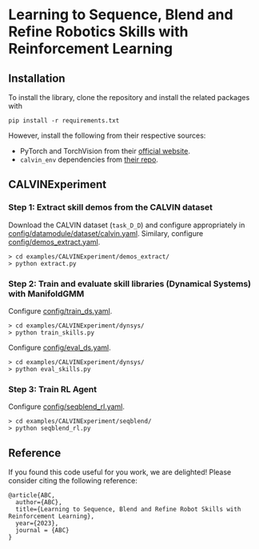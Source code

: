 # Learning to Sequence, Blend and Refine Robotics Skills with Reinforcement Learning 

## Installation
To install the library, clone the repository and install the related packages with
```
pip install -r requirements.txt
```
However, install the following from their respective sources:
* PyTorch and TorchVision from their [official website](https://pytorch.org/). 
* `calvin_env` dependencies from [their repo](https://github.com/mees/calvin_env).

## CALVINExperiment

### Step 1: Extract skill demos from the CALVIN dataset
Download the CALVIN dataset (`task_D_D`) and configure appropriately in [config/datamodule/dataset/calvin.yaml](./examples/CALVINExperiment/config/datamodule/dataset/calvin.yaml). Similary, configure [config/demos_extract.yaml](./examples/CALVINExperiment/config/demos_extract.yaml).
```
> cd examples/CALVINExperiment/demos_extract/
> python extract.py
```

### Step 2: Train and evaluate skill libraries (Dynamical Systems) with ManifoldGMM 
Configure [config/train_ds.yaml](./examples/CALVINExperiment/config/train_ds.yaml).
```
> cd examples/CALVINExperiment/dynsys/
> python train_skills.py
```
Configure [config/eval_ds.yaml](./examples/CALVINExperiment/config/eval_ds.yaml).
```
> cd examples/CALVINExperiment/dynsys/
> python eval_skills.py
```

### Step 3: Train RL Agent
Configure [config/seqblend_rl.yaml](./examples/CALVINExperiment/config/seqblend_rl.yaml).
```
> cd examples/CALVINExperiment/seqblend/
> python seqblend_rl.py
```

## Reference
If you found this code useful for you work, we are delighted! Please consider citing the following reference:
```
@article{ABC,
  author={ABC},
  title={Learning to Sequence, Blend and Refine Robot Skills with Reinforcement Learning},
  year={2023},
  journal = {ABC}
}
```
